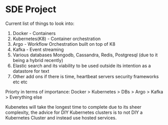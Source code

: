 # SDE Project
Current list of things to look into:
1. Docker - Containers
2. Kubernetes(K8) - Container orchestration
3. Argo - Workflow Orchestration built on top of K8
4. Kafka - Event streaming 
5. Various databases Mongodb, Cassandra, Redis, Postgresql (due to it being a hybrid recently)
6. Elastic search and its viability to be used outside its intention as a datastore for text
7. Other add ons if there is time, heartbeat servers security frameworks etc etc

Priorty in terms of importance:
Docker > Kubernetes > DBs > Argo > Kafka > Everything else

Kubenetes will take the longest time to complete due to its sheer complexity, the advice for DIY Kubernetes clusters is to not DIY a Kubernetes Cluster
and instead use hosted services.